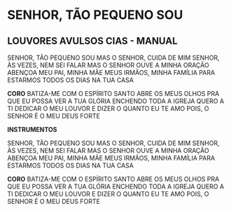 # SENHOR, TÃO PEQUENO SOU

## LOUVORES AVULSOS CIAS - MANUAL

SENHOR, TÃO PEQUENO SOU
MAS O SENHOR, CUIDA DE MIM
SENHOR, ÀS VEZES, NEM SEI FALAR
MAS O SENHOR OUVE A MINHA ORAÇÃO
ABENÇOA MEU PAI, MINHA MÃE
MEUS IRMÃOS, MINHA FAMÍLIA
PARA ESTARMOS TODOS OS DIAS NA TUA CASA

**CORO**
BATIZA-ME COM O ESPÍRITO SANTO
ABRE OS MEUS OLHOS PRA QUE EU POSSA VER
A TUA GLÓRIA ENCHENDO TODA A IGREJA
QUERO A TI DEDICAR O MEU LOUVOR
E DIZER O QUANTO EU TE AMO
POIS, O SENHOR É O MEU DEUS FORTE

**INSTRUMENTOS**

SENHOR, TÃO PEQUENO SOU
MAS O SENHOR, CUIDA DE MIM
SENHOR, ÀS VEZES, NEM SEI FALAR
MAS O SENHOR OUVE A MINHA ORAÇÃO
ABENÇOA MEU PAI, MINHA MÃE
MEUS IRMÃOS, MINHA FAMÍLIA
PARA ESTARMOS TODOS OS DIAS NA TUA CASA

**CORO**
BATIZA-ME COM O ESPÍRITO SANTO
ABRE OS MEUS OLHOS PRA QUE EU POSSA VER
A TUA GLÓRIA ENCHENDO TODA A IGREJA
QUERO A TI DEDICAR O MEU LOUVOR
E DIZER O QUANTO EU TE AMO
POIS, O SENHOR É O MEU DEUS FORTE
